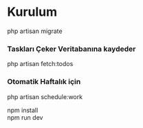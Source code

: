 <h1>Kurulum</h1>
php artisan migrate
 
<h3>Taskları Çeker Veritabanına kaydeder</h3> 
php artisan fetch:todos 

<h3>Otomatik Haftalık için</h3> 
<p>php artisan schedule:work</p>


<p>npm install<br>
npm run dev</p>

